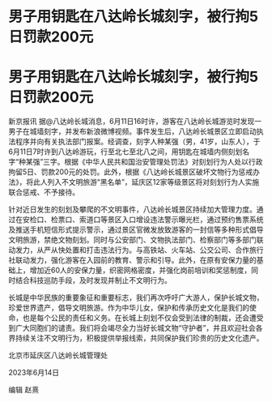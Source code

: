 # 男子用钥匙在八达岭长城刻字，被行拘5日罚款200元

# 男子用钥匙在八达岭长城刻字，被行拘5日罚款200元

新京报讯
据@八达岭长城消息，6月11日16时许，游客在八达岭长城游览时发现一男子在城墙刻字，并发布新浪微博视频。事件发生后，八达岭长城景区立即启动执法程序并向有关执法部门报案。经调查，刻字人种某强（男，41岁，山东人），于6月11日7时许到八达岭游玩，行至北七至北八之间，用钥匙在城墙内侧刻划名字“种某强”三字。根据《中华人民共和国治安管理处罚法》对刻划行为人处以行政拘留5日、罚款200元的处罚。此外，根据《八达岭长城景区破坏文物行为惩戒办法》，将此人列入不文明旅游“黑名单”，延庆区12家等级景区将对刻划行为人实施联合惩戒、不予接待。

针对近日发生的刻划及攀爬的不文明事件，八达岭长城景区持续加大管理力度。通过在安检口、检票口、索道口等景区入口增设违法警示曝光栏，通过预约售票系统及推送手机短信形式提示警示，通过景区官微发放致游客的一封信等多种形式倡导文明旅游，禁绝文物刻划。同时与公安部门、文物执法部门、检察部门等多部门联动发力，从严从快处置和打击违法行为。与高铁站、火车站、公交公司、合作旅行社联动发力，强化游客在入园前的教育、警示和引导。此外，在原有安保力量的基础上，增加近60人的安保力量，织密网格密度，并强化岗前培训和奖惩制度，同时结合科技巡防手段，及时发现并制止不文明行为。

长城是中华民族的重要象征和重要标志，我们再次呼吁广大游人，保护长城文物，珍爱世界遗产，倡导文明旅游。作为中华儿女，保护和传承历史文化是我们的使命，也是每个公民的责任和义务。在长城上刻划不仅会受到法律的制裁，还会遭受到广大同胞们的谴责。我们将会竭尽全力当好长城文物“守护者”，并且欢迎社会各界持续关注不文明行为，积极提供举报线索，共同保护我们珍贵的历史文化遗产。

北京市延庆区八达岭长城管理处

2023年6月14日

编辑 赵熹

